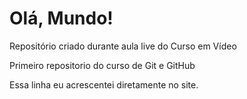 # Olá, Mundo!

Repositório criado durante aula live do Curso em Vídeo

Primeiro repositorio do curso de Git e GitHub

Essa linha eu acrescentei diretamente no site.
